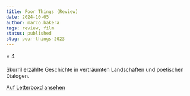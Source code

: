 ```yaml
---
title: Poor Things (Review)
date: 2024-10-05
author: marco.bakera
tags: review, film
status: published
slug: poor-things-2023
---
```


⭐ 4

Skurril erzählte Geschichte in verträumten Landschaften und poetischen Dialogen.

[Auf Letterboxd ansehen](https://boxd.it/7tlgdT)

